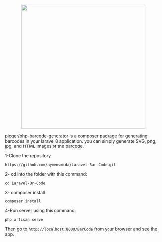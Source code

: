 <p align="center"><a href="https://laravel.com" target="_blank"><img src="https://raw.githubusercontent.com/laravel/art/master/logo-lockup/5%20SVG/2%20CMYK/1%20Full%20Color/laravel-logolockup-cmyk-red.svg" width="400"></a></p>
</p>

picqer/php-barcode-generator is a composer package for generating barcodes in your laravel 8 application. you can simply generate SVG, png, jpg, and HTML images of the barcode.

1-Clone the repository
```
https://github.com/aymensmida/Laravel-Bar-Code.git
```

2- cd into the folder with this command:
```
cd Laravel-Qr-Code
```

3- composer install
```
composer install
```
4-Run server using this command:
```
php artisan serve
```
Then go to `http://localhost:8000/BarCode` from your browser and see the app.
